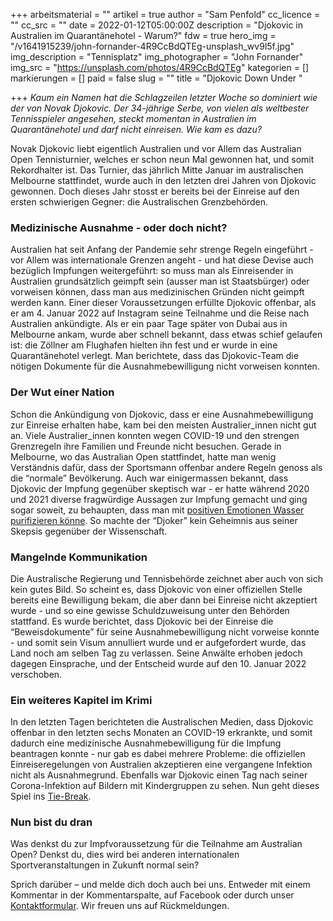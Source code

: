 +++
arbeitsmaterial = ""
artikel = true
author = "Sam Penfold"
cc_licence = ""
cc_src = ""
date = 2022-01-12T05:00:00Z
description = "Djokovic in Australien im Quarantänehotel - Warum?"
fdw = true
hero_img = "/v1641915239/john-fornander-4R9CcBdQTEg-unsplash_wv9l5f.jpg"
img_description = "Tennisplatz"
img_photographer = "John Fornander"
img_src = "https://unsplash.com/photos/4R9CcBdQTEg"
kategorien = []
markierungen = []
paid = false
slug = ""
title = "Djokovic Down Under "

+++
_Kaum ein Namen hat die Schlagzeilen letzter Woche so dominiert wie der von Novak Djokovic. Der 34-jährige Serbe, von vielen als weltbester Tennisspieler angesehen, steckt momentan in Australien im Quarantänehotel und darf nicht einreisen. Wie kam es dazu?_

Novak Djokovic liebt eigentlich Australien und vor Allem das Australian Open Tennisturnier, welches er schon neun Mal gewonnen hat, und somit Rekordhalter ist. Das Turnier, das jährlich Mitte Januar im australischen Melbourne stattfindet, wurde auch in den letzten drei Jahren von Djokovic gewonnen. Doch dieses Jahr stosst er bereits bei der Einreise auf den ersten schwierigen Gegner: die Australischen Grenzbehörden.

### Medizinische Ausnahme - oder doch nicht?

Australien hat seit Anfang der Pandemie sehr strenge Regeln eingeführt - vor Allem was internationale Grenzen angeht - und hat diese Devise auch bezüglich Impfungen weitergeführt: so muss man als Einreisender in Australien grundsätzlich geimpft sein (ausser man ist Staatsbürger) oder vorweisen können, dass man aus medizinischen Gründen nicht geimpft werden kann. Einer dieser Voraussetzungen erfüllte Djokovic offenbar, als er am 4. Januar 2022 auf Instagram seine Teilnahme und die Reise nach Australien ankündigte. Als er ein paar Tage später von Dubai aus in Melbourne ankam, wurde aber schnell bekannt, dass etwas schief gelaufen ist: die Zöllner am Flughafen hielten ihn fest und er wurde in eine Quarantänehotel verlegt. Man berichtete, dass das Djokovic-Team die nötigen Dokumente für die Ausnahmebewilligung nicht vorweisen konnten.

### Der Wut einer Nation

Schon die Ankündigung von Djokovic, dass er eine Ausnahmebewilligung zur Einreise erhalten habe, kam bei den meisten Australier_innen nicht gut an. Viele Australier_innen konnten wegen COVID-19 und den strengen Grenzregeln ihre Familien und Freunde nicht besuchen. Gerade in Melbourne, wo das Australian Open stattfindet, hatte man wenig Verständnis dafür, dass der Sportsmann offenbar andere Regeln genoss als die “normale” Bevölkerung. Auch war einigermassen bekannt, dass Djokovic der Impfung gegenüber skeptisch war - er hatte während 2020 und 2021 diverse fragwürdige Aussagen zur Impfung gemacht und ging sogar soweit, zu behaupten, dass man mit [positiven Emotionen Wasser purifizieren könne](https://www.eurosport.com/tennis/novak-djokovic-positive-emotions-can-purify-polluted-water_sto7744129/story.shtml). So machte der “Djoker” kein Geheimnis aus seiner Skepsis gegenüber der Wissenschaft.

### Mangelnde Kommunikation

Die Australische Regierung und Tennisbehörde zeichnet aber auch von sich kein gutes Bild. So scheint es, dass Djokovic von einer offiziellen Stelle bereits eine Bewilligung bekam, die aber dann bei Einreise nicht akzeptiert wurde - und so eine gewisse Schuldzuweisung unter den Behörden stattfand. Es wurde berichtet, dass Djokovic bei der Einreise die “Beweisdokumente” für seine Ausnahmebewilligung nicht vorweise konnte - und somit sein Visum annulliert wurde und er aufgefordert wurde, das Land noch am selben Tag zu verlassen. Seine Anwälte erhoben jedoch dagegen Einsprache, und der Entscheid wurde auf den 10. Januar 2022 verschoben.

### Ein weiteres Kapitel im Krimi

In den letzten Tagen berichteten die Australischen Medien, dass Djokovic offenbar in den letzten sechs Monaten an COVID-19 erkrankte, und somit dadurch eine medizinische Ausnahmebewilligung für die Impfung beantragen konnte - nur gab es dabei mehrere Probleme: die offiziellen Einreiseregelungen von Australien akzeptieren eine vergangene Infektion nicht als Ausnahmegrund. Ebenfalls war Djokovic einen Tag nach seiner Corona-Infektion auf Bildern mit Kindergruppen zu sehen. Nun geht dieses Spiel ins [Tie-Break](https://de.wikipedia.org/wiki/Tie-Break).

### Nun bist du dran

Was denkst du zur Impfvoraussetzung für die Teilnahme am Australian Open? Denkst du, dies wird bei anderen internationalen Sportveranstaltungen in Zukunft normal sein?

Sprich darüber – und melde dich doch auch bei uns. Entweder mit einem Kommentar in der Kommentarspalte, auf Facebook oder durch unser [Kontaktformular](https://www.chinderzytig.ch/kontakt/). Wir freuen uns auf Rückmeldungen.